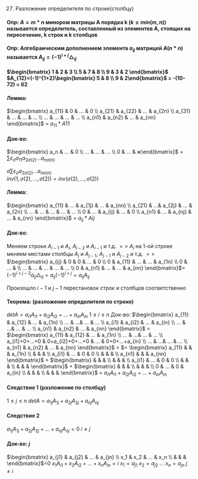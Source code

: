 27. Разложение определителя по строке(столбцу)

#### Опр: $A=m*n$ минором матрицы А порядка k $(k≤min(m,n))$ называется определитель, составленный из элементов А, стоящих на пересечение, k строк и k столбцов

#### Опр: Алгебраическим дополнением элемента $a_{ij}$ матрицей $A (n*n)$ называется $A_{ij}=(-1)^{i+j} \triangle_{ij}$ 
#### $\begin{bmatrix} 1 & 2 & 3 \\ 5 & 7 & 8 \\ 9 & 3 & 2 \end{bmatrix}$ $A_{12}=(-1)^{1+2}\begin{bmatrix} 5 & 8 \\ 9 & 2\end{bmatrix}$ = -(10-72) = 62 

#### Лемма: 
$\begin{bmatrix} a_{11} & 0 & ... & 0 \\ a_{21} & a_{22} & ... & a_{2n} \\ a_{31} & ... & ... & ... \\ ... & ... & ... & ... \\ a_{n1} & a_{n2} & ... & a_{nn} \end{bmatrix}$ = $a_{11}*A{11}$ 

#### Док-во:
$\begin{bmatrix} a_n & ... & 0 \\ ... & ... & ... \\ 0 & ... & ж\end{bmatrix}$ = $\sum \varepsilon_\sigma a_{11} a_{2\sigma(2)}...a_{n\sigma(n)}$  

$a\sum \varepsilon_{\sigma}a_{2\sigma(2)}...a_{n\sigma(n)}$   
$inv(1,\sigma(2),...,\sigma(2))=inv(\sigma(2),...,\sigma(2))$ 

#### Лемма:
$\begin{bmatrix} a_{11} & ... & a_{1j} & ... & a_{nn} \\ a_{21} & ...& a_{2j} & ... & a_{2n} \\ ... & ... & ... & ... & ... \\ 0 & ... & a_{ij} & ... & 0 \\ a_{n1} & ... & a_{nj} & ... & a_{nn} \end{bmatrix}$ = $a_{ij}*A{ij}$ 

#### Док-во:
Меняем строки $A_{i-1}$ и $A_i$, $A_{i-2}$ и $A_{i-1}$  и т.д. $=>$ $A_i$ на 1-ой строке меняем местами столбцы $A_j$ и $A_{j-1}$, $A_{j-1}$ и $A_{j-2}$ и т.д. $=>$ 
$\begin{bmatrix} a_{ij} & 0 & 0 & ... & 0 \\ 0 & a_{11} & ... & ... & a_{1n} \\ 0 & ... &  \\ ... & ... & ... & ... & ... \\ 0 & a_{n1} & ... & ... & a_{nn} \end{bmatrix}$= $(-1)^{i+j-2}a_{ij}\triangle_{ij}=a_{ij}(-1)^{i+j}=a_{ij}A_{ij}$  

Произошло $i-1$ и $j-1$ перестановок строк и столбцов соответственно 

#### Теорема: (разложение определителя по строке)
$detA=a_{i1}A_{i1}+a_{i2}A_{i2}+...+a_{in}A_{in}$  $1≤i≤n$
Док-во:
$\begin{bmatrix} a_{11} & a_{12} & ... & a_{1n} \\ ... & ...& ... & ... \\ a_{i1} & a_{i2} & ... & a_{in} \\ ... & ...& ... & ... \\ a_{n1} & a_{n2} & ... &  a_{nn} \end{bmatrix}$ = $\begin{bmatrix} a_{11} & a_{12} & ... & a_{1n} \\ ... & ...& ... & ... \\ a_{i1}+0+...+0 & 0+a_{i2}+0+...+0 & ... & 0+0+...+a_{in} \\ ... & ...& ... & ... \\ a_{n1} & a_{n2} & ... &  a_{nn} \end{bmatrix}$ = $= \begin{bmatrix} a_{11} & &  & a_{1n} \\  & & &  \\ a_{i1} & ... & 0 & 0 \\ & &  & \\ a_{n1} &  &  &  a_{nn} \end{bmatrix}$  +  $\begin{bmatrix} & & & \\  & & &  \\ a_{i1} & ... & 0 & 0 \\ & &  & \\ &  &  & \end{bmatrix}$ + $\begin{bmatrix} & & & \\  & & &  \\ 0 & ... & 0 & a_{in} \\ & &  & \\ &  &  & \end{bmatrix}$ = $a_{i1}A_{i1}+a_{i2}A_{i2}+...+a_{in}A_{in}$ 

#### Следствие 1 (разложение по столбцу)
$1≤j≤n$
$detA=a_{1j}A_{1j}+a_{2j}A_{2j}+a_{nj}A_{nj}$ 
#### Следствие 2
$a_{1j}A_{1j}+a_{2j}A_{2j}+...+a_{nj}A_{nj}=0$ $i \neq j$  
#### Док-во:                                                $j$
$\begin{bmatrix} a_{j1} & a_{j2} & ... & a_{jn} \\ x_1 & x_2 & ... & x_n \\ &  &  & \end{bmatrix}$=0   $x_1A_{i1}+x_2A_{i2}+...+x_nA_{in}=i$ 
$x_1=a_{j1}$ $x_2=a_{j2}$ $...$ $x_n=a_{jn}$  $j\neq i$

